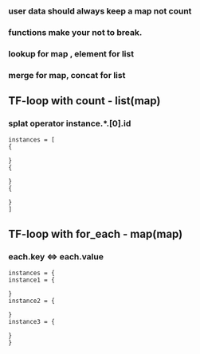 ### user data should always keep a map not count
### functions make your not to break.
### lookup for map ,  element for list
### merge for map, concat for list


## TF-loop with count - list(map)
### splat operator instance.*.[0].id
```
instances = [
{

}
{

}
{

}
]
```

## TF-loop with for_each - map(map)
### each.key <=> each.value
```
instances = {
instance1 = {

}
instance2 = {

}
instance3 = {

}
}
```
